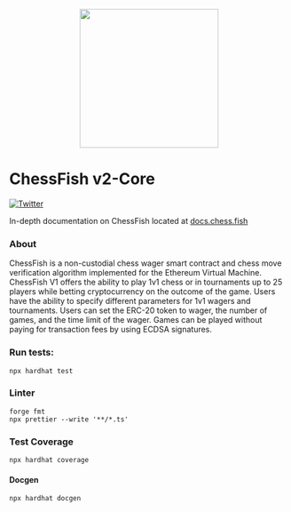 <p align="center">
   <img src="/public/4d_chess.jpeg" width="250">
</p>

# ChessFish v2-Core
[![Twitter](https://img.shields.io/twitter/url/https/twitter.com/cloudposse.svg?style=social&label=Follow%20%40evmchess)](https://twitter.com/evmchess)

In-depth documentation on ChessFish located at [docs.chess.fish](http://docs.chess.fish)

### About
ChessFish is a non-custodial chess wager smart contract and chess move verification algorithm implemented for the Ethereum Virtual Machine. ChessFish V1 offers the ability to play 1v1 chess or in tournaments up to 25 players while betting cryptocurrency on the outcome of the game. Users have the ability to specify different parameters for 1v1 wagers and tournaments. Users can set the ERC-20 token to wager, the number of games, and the time limit of the wager. Games can be played without paying for transaction fees by using ECDSA signatures.

### Run tests: 
```
npx hardhat test
```

### Linter
```
forge fmt
npx prettier --write '**/*.ts'
```

### Test Coverage 
```
npx hardhat coverage
```

#### Docgen
```
npx hardhat docgen
```
